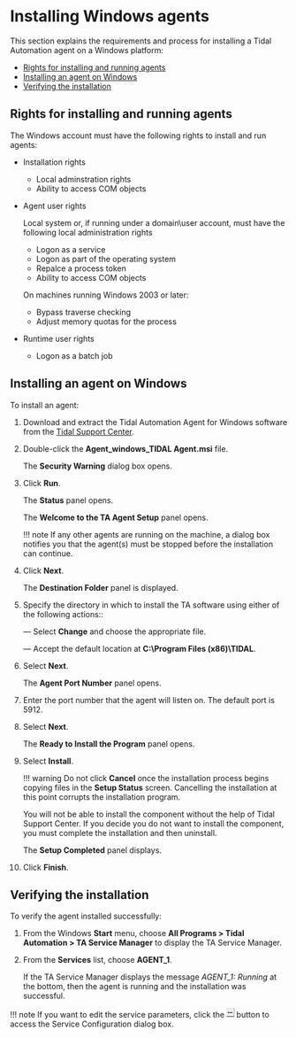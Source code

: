 # Installing Windows agents

This section explains the requirements and process for installing a Tidal Automation agent on a Windows platform:

- [Rights for installing and running agents](#rights-for-installing-and-running-agents)
- [Installing an agent on Windows](#installing-an-agent-on-windes)
- [Verifying the installation](#verifying-the-installation)

## Rights for installing and running agents
The Windows account must have the following rights to install and run agents:

-   Installation rights
    -   Local adminstration rights
    -   Ability to access COM objects

-   Agent user rights

    Local system or, if running under a domain\user account, must have the following local administration rights

    -   Logon as a service
    -   Logon as part of the operating system
    -   Repalce a process token
    -   Ability to access COM objects

    On machines running Windows 2003 or later:

    -   Bypass traverse checking
    -   Adjust memory quotas for the process

-   Runtime user rights
    -   Logon as a batch job

## Installing an agent on Windows

To install an agent:

1.  Download and extract the Tidal Automation Agent for Windows software from the [Tidal Support Center](https://support.tidalsoftware.com).
1.  Double-click the __Agent_windows_TIDAL Agent.msi__ file. 

    The __Security Warning__ dialog box opens.

1.  Click __Run__. 

    The __Status__ panel opens.

    The __Welcome to the TA Agent Setup__ panel opens.

    !!! note
        If any other agents are running on the machine, a dialog box notifies you that the agent(s) must be stopped before the installation can continue.

1.  Click __Next__. 

    The __Destination Folder__ panel is displayed.

1.  Specify the directory in which to install the TA software using either of the following actions::

    —   Select __Change__ and choose the appropriate file.

    —   Accept the default location at __C:\Program Files (x86)\TIDAL__.

1.  Select __Next__. 

    The __Agent Port Number__ panel opens.

1.  Enter the port number that the agent will listen on. The default port is 5912.
1.  Select __Next__. 

    The __Ready to Install the Program__ panel opens.

1.  Select __Install__.

    !!! warning
        Do not click __Cancel__ once the installation process begins copying files in the __Setup Status__ screen. Cancelling the installation at this point corrupts the installation program.

    You will not be able to install the component without the help of Tidal Support Center. If you decide you do not want to install the component, you must complete the installation and then uninstall.

    The __Setup Completed__ panel displays.

1.  Click __Finish__.

## Verifying the installation

To verify the agent installed successfully:

1.  From the Windows __Start__ menu, choose __All Programs > Tidal Automation > TA Service Manager__ to display the TA Service Manager.
2.  From the __Services__ list, choose __AGENT_1__.

    If the TA Service Manager displays the message _AGENT_1: Running_ at the bottom, then the agent is running and the installation was successful.

!!! note
    If you want to edit the service parameters, click the ![](images/ellipses.png) button to access the Service Configuration dialog box.
